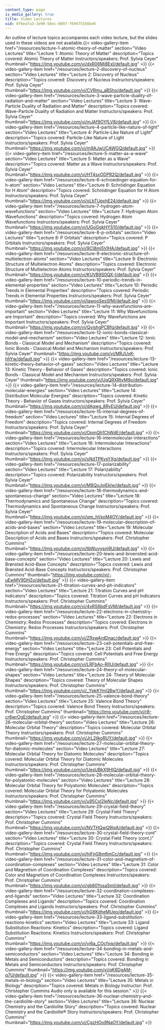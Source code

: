 ```yaml
---
content_type: page
is_media_gallery: true
title: Video Lectures
uid: 0f6eafa3-3e90-56ec-6097-f69475356be6
---
```


An outline of lecture topics accompanies each video lecture, but the slides used in these videos are not available.{{< video-gallery-item href="/resources/lecture-1-atomic-theory-of-matter" section="Video Lectures" title="Lecture 1: Atomic Theory of Matter" description="Topics covered: Atomic Theory of Matter Instructors/speakers: Prof. Sylvia Ceyer" thumbnail="https://img.youtube.com/vi/dxR06Mi8ExI/default.jpg" >}} {{< video-gallery-item href="/resources/lecture-2-discovery-of-nucleus" section="Video Lectures" title="Lecture 2: Discovery of Nucleus" description="Topics covered: Discovery of Nucleus Instructors/speakers: Prof. Sylvia Ceyer" thumbnail="https://img.youtube.com/vi/CVRmu_aBSho/default.jpg" >}} {{< video-gallery-item href="/resources/lecture-3-wave-particle-duality-of-radiation-and-matter" section="Video Lectures" title="Lecture 3: Wave-Particle Duality of Radiation and Matter" description="Topics covered: Wave-Particle Duality of Radiation and Matter Instructors/speakers: Prof. Sylvia Ceyer" thumbnail="https://img.youtube.com/vi/mJAf9OYfLV8/default.jpg" >}} {{< video-gallery-item href="/resources/lecture-4-particle-like-nature-of-light" section="Video Lectures" title="Lecture 4: Particle-Like Nature of Light" description="Topics covered: Particle-Like Nature of Light Instructors/speakers: Prof. Sylvia Ceyer" thumbnail="https://img.youtube.com/vi/m9AJwUCAWGQ/default.jpg" >}} {{< video-gallery-item href="/resources/lecture-5-matter-as-a-wave" section="Video Lectures" title="Lecture 5: Matter as a Wave" description="Topics covered: Matter as a Wave Instructors/speakers: Prof. Sylvia Ceyer" thumbnail="https://img.youtube.com/vi/HT4sxODPR2Q/default.jpg" >}} {{< video-gallery-item href="/resources/lecture-6-schroedinger-equation-for-h-atom" section="Video Lectures" title="Lecture 6: Schrödinger Equation for H Atom" description="Topics covered: Schrödinger Equation for H Atom Instructors/speakers: Prof. Sylvia Ceyer" thumbnail="https://img.youtube.com/vi/oLbTUpxhE24/default.jpg" >}} {{< video-gallery-item href="/resources/lecture-7-hydrogen-atom-wavefunctions" section="Video Lectures" title="Lecture 7: Hydrogen Atom Wavefunctions" description="Topics covered: Hydrogen Atom Wavefunctions Instructors/speakers: Prof. Sylvia Ceyer" thumbnail="https://img.youtube.com/vi/UGoGgkHYS10/default.jpg" >}} {{< video-gallery-item href="/resources/lecture-8-p-orbitals" section="Video Lectures" title="Lecture 8: P Orbitals" description="Topics covered: P Orbitals Instructors/speakers: Prof. Sylvia Ceyer" thumbnail="https://img.youtube.com/vi/9Cl8mj5VIHA/default.jpg" >}} {{< video-gallery-item href="/resources/lecture-9-electronic-structure-of-multielectron-atoms" section="Video Lectures" title="Lecture 9: Electronic Structure of Multielectron Atoms" description="Topics covered: Electronic Structure of Multielectron Atoms Instructors/speakers: Prof. Sylvia Ceyer" thumbnail="https://img.youtube.com/vi/KUVB9S0QX-I/default.jpg" >}} {{< video-gallery-item href="/resources/lecture-10-periodic-trends-in-elemental-properties" section="Video Lectures" title="Lecture 10: Periodic Trends in Elemental Properties" description="Topics covered: Periodic Trends in Elemental Properties Instructors/speakers: Prof. Sylvia Ceyer" thumbnail="https://img.youtube.com/vi/lawooSesSfM/default.jpg" >}} {{< video-gallery-item href="/resources/lecture-11-why-wavefunctions-are-important" section="Video Lectures" title="Lecture 11: Why Wavefunctions are Important" description="Topics covered: Why Wavefunctions are Important Instructors/speakers: Prof. Sylvia Ceyer" thumbnail="https://img.youtube.com/vi/QyishgPCBfg/default.jpg" >}} {{< video-gallery-item href="/resources/lecture-12-ionic-bonds-classical-model-and-mechanism" section="Video Lectures" title="Lecture 12: Ionic Bonds ‑ Classical Model and Mechanism" description="Topics covered: Ionic Bonds ‑ Classical Model and Mechanism Instructors/speakers: Prof. Sylvia Ceyer" thumbnail="https://img.youtube.com/vi/MRJUxK-hhYw/default.jpg" >}} {{< video-gallery-item href="/resources/lecture-13-kinetic-theory-behavior-of-gases" section="Video Lectures" title="Lecture 13: Kinetic Theory ‑ Behavior of Gases" description="Topics covered: Ionic Bonds ‑ Classical Model and Mechanism Instructors/speakers: Prof. Sylvia Ceyer" thumbnail="https://img.youtube.com/vi/UqQRXRtvM9o/default.jpg" >}} {{< video-gallery-item href="/resources/lecture-14-distribution-molecular-energies" section="Video Lectures" title="Lecture 14: Distribution Molecular Energies" description="Topics covered: Kinetic Theory ‑ Behavior of Gases Instructors/speakers: Prof. Sylvia Ceyer" thumbnail="https://img.youtube.com/vi/dAgwg_8RyEU/default.jpg" >}} {{< video-gallery-item href="/resources/lecture-15-internal-degrees-of-freedom" section="Video Lectures" title="Lecture 15: Internal Degrees of Freedom" description="Topics covered: Internal Degrees of Freedom Instructors/speakers: Prof. Sylvia Ceyer" thumbnail="https://img.youtube.com/vi/OpmQh1ChWdE/default.jpg" >}} {{< video-gallery-item href="/resources/lecture-16-intermolecular-interactions" section="Video Lectures" title="Lecture 16: Intermolecular Interactions" description="Topics covered: Intermolecular Interactions Instructors/speakers: Prof. Sylvia Ceyer" thumbnail="https://img.youtube.com/vi/sNdTPKvsYXg/default.jpg" >}} {{< video-gallery-item href="/resources/lecture-17-polarizability" section="Video Lectures" title="Lecture 17: Polarizability" description="Topics covered: Polarizability Instructors/speakers: Prof. Sylvia Ceyer" thumbnail="https://img.youtube.com/vi/M8QoJojEklw/default.jpg" >}} {{< video-gallery-item href="/resources/lecture-18-thermodynamics-and-spontaneous-change" section="Video Lectures" title="Lecture 18: Thermodynamics and Spontaneous Change" description="Topics covered: Thermodynamics and Spontaneous Change Instructors/speakers: Prof. Sylvia Ceyer" thumbnail="https://img.youtube.com/vi/qm_hVsoM4OY/default.jpg" >}} {{< video-gallery-item href="/resources/lecture-19-molecular-description-of-acids-and-bases" section="Video Lectures" title="Lecture 19: Molecular Description of Acids and Bases" description="Topics covered: Molecular Description of Acids and Bases Instructors/speakers: Prof. Christopher Cummins" thumbnail="https://img.youtube.com/vi/tbWuyysnj9U/default.jpg" >}} {{< video-gallery-item href="/resources/lecture-20-lewis-and-broensted-acid-base-concepts" section="Video Lectures" title="Lecture 20: Lewis and Brønsted Acid-Base Concepts" description="Topics covered: Lewis and Brønsted Acid-Base Concepts Instructors/speakers: Prof. Christopher Cummins" thumbnail="https://img.youtube.com/vi/-uEwMV9DHZo/default.jpg" >}} {{< video-gallery-item href="/resources/lecture-21-titration-curves-and-ph-indicators" section="Video Lectures" title="Lecture 21: Titration Curves and pH Indicators" description="Topics covered: Titration Curves and pH Indicators Instructors/speakers: Prof. Christopher Cummins" thumbnail="https://img.youtube.com/vi/4xRS6bdFsVM/default.jpg" >}} {{< video-gallery-item href="/resources/lecture-22-electrons-in-chemistry-redox-processes" section="Video Lectures" title="Lecture 22: Electrons in Chemistry: Redox Processes" description="Topics covered: Electrons in Chemistry: Redox Processes Instructors/speakers: Prof. Christopher Cummins" thumbnail="https://img.youtube.com/vi/ZRxwArdDnac/default.jpg" >}} {{< video-gallery-item href="/resources/lecture-23-cell-potentials-and-free-energy" section="Video Lectures" title="Lecture 23: Cell Potentials and Free Energy" description="Topics covered: Cell Potentials and Free Energy Instructors/speakers: Prof. Christopher Cummins" thumbnail="https://img.youtube.com/vi/LRFbAo-RIIU/default.jpg" >}} {{< video-gallery-item href="/resources/lecture-24-theory-of-molecular-shapes" section="Video Lectures" title="Lecture 24: Theory of Molecular Shapes" description="Topics covered: Theory of Molecular Shapes Instructors/speakers: Prof. Christopher Cummins" thumbnail="https://img.youtube.com/vi/_YpkKYmQBwY/default.jpg" >}} {{< video-gallery-item href="/resources/lecture-25-valence-bond-theory" section="Video Lectures" title="Lecture 25: Valence Bond Theory" description="Topics covered: Valence Bond Theory Instructors/speakers: Prof. Christopher Cummins" thumbnail="https://img.youtube.com/vi/r8-cr6wrOgE/default.jpg" >}} {{< video-gallery-item href="/resources/lecture-26-molecular-orbital-theory" section="Video Lectures" title="Lecture 26: Molecular Orbital Theory" description="Topics covered: Molecular Orbital Theory Instructors/speakers: Prof. Christopher Cummins" thumbnail="https://img.youtube.com/vi/JrL2jlkoRUY/default.jpg" >}} {{< video-gallery-item href="/resources/lecture-27-molecular-orbital-theory-for-diatomic-molecules" section="Video Lectures" title="Lecture 27: Molecular Orbital Theory for Diatomic Molecules" description="Topics covered: Molecular Orbital Theory for Diatomic Molecules Instructors/speakers: Prof. Christopher Cummins" thumbnail="https://img.youtube.com/vi/UesUBkX9HIQ/default.jpg" >}} {{< video-gallery-item href="/resources/lecture-28-molecular-orbital-theory-for-polyatomic-molecules" section="Video Lectures" title="Lecture 28: Molecular Orbital Theory for Polyatomic Molecules" description="Topics covered: Molecular Orbital Theory for Polyatomic Molecules Instructors/speakers: Prof. Christopher Cummins" thumbnail="https://img.youtube.com/vi/u95Cxl2IeNc/default.jpg" >}} {{< video-gallery-item href="/resources/lecture-29-crystal-field-theory" section="Video Lectures" title="Lecture 29: Crystal Field Theory" description="Topics covered: Crystal Field Theory Instructors/speakers: Prof. Christopher Cummins" thumbnail="https://img.youtube.com/vi/NVTHQwQ9IqA/default.jpg" >}} {{< video-gallery-item href="/resources/lecture-30-crystal-field-theory-cont" section="Video Lectures" title="Lecture 30: Crystal Field Theory (cont.)" description="Topics covered: Crystal Field Theory Instructors/speakers: Prof. Christopher Cummins" thumbnail="https://img.youtube.com/vi/hjFnG8m6mCc/default.jpg" >}} {{< video-gallery-item href="/resources/lecture-31-color-and-magnetism-of-coordination-complexes" section="Video Lectures" title="Lecture 31: Color and Magnetism of Coordination Complexes" description="Topics covered: Color and Magnetism of Coordination Complexes Instructors/speakers: Prof. Christopher Cummins" thumbnail="https://img.youtube.com/vi/gb60YssaSmI/default.jpg" >}} {{< video-gallery-item href="/resources/lecture-32-coordination-complexes-and-ligands" section="Video Lectures" title="Lecture 32: Coordination Complexes and Ligands" description="Topics covered: Coordination Complexes and Ligands Instructors/speakers: Prof. Christopher Cummins" thumbnail="https://img.youtube.com/vi/hG8KdheMUeo/default.jpg" >}} {{< video-gallery-item href="/resources/lecture-33-ligand-substitution-reactions-kinetics" section="Video Lectures" title="Lecture 33: Ligand Substitution Reactions: Kinetics" description="Topics covered: Ligand Substitution Reactions: Kinetics Instructors/speakers: Prof. Christopher Cummins" thumbnail="https://img.youtube.com/vi/yi6a_COcfxw/default.jpg" >}} {{< video-gallery-item href="/resources/lecture-34-bonding-in-metals-and-semiconductors" section="Video Lectures" title="Lecture 34: Bonding in Metals and Semiconductors" description="Topics covered: Bonding in Metals and Semiconductors Instructors/speakers: Prof. Christopher Cummins" thumbnail="https://img.youtube.com/vi/qK6DgAM-q7U/default.jpg" >}} {{< video-gallery-item href="/resources/lecture-35-metals-in-biology" section="Video Lectures" title="Lecture 35: Metals in Biology" description="Topics covered: Metals in Biology Instructor: Prof. Christopher Cummins Audio only is available for this session." >}} {{< video-gallery-item href="/resources/lecture-36-nuclear-chemistry-and-the-cardiolite-story" section="Video Lectures" title="Lecture 36: Nuclear Chemistry and the Cardiolite Story" description="Topics covered: Nuclear Chemistry and the Cardiolite® Story Instructors/speakers: Prof. Christopher Cummins" thumbnail="https://img.youtube.com/vi/CgzHOo9NaOY/default.jpg" >}}